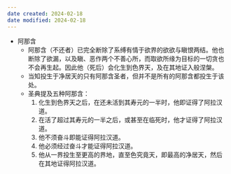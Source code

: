 ```yaml
---
date created: 2024-02-18
date modified: 2024-02-18
---
```

- 阿那含
    - 阿那含（不还者）已完全断除了系缚有情于欲界的欲欲与瞋恨两结。他也断除了欲漏，以及瞋、恶作两个不善心所，而取欲所缘为目标的一切贪也不会再生起。因此他（死后）会化生到色界天，及在其地证入般涅槃。
    - 当知投生于净居天的只有阿那含圣者，但并不是所有的阿那含都投生于该处。 
    - 圣典提及五种阿那含：
        1. 化生到色界天之后，在还未活到其寿元的一半时，他即证得了阿拉汉道。
        2. 在活了超过其寿元的一半之后，或甚至在临死时，他才证得了阿拉汉道。
        3. 他不须奋斗即能证得阿拉汉道。
        4. 他必须经过奋斗才能证得阿拉汉道。
        5. 他从一界投生至更高的界地，直至色究竟天，即最高的净居天，然后在其地证得阿拉汉道。
